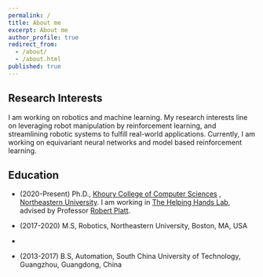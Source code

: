 ```yaml
---
permalink: /
title: About me
excerpt: About me
author_profile: true
redirect_from:
  - /about/
  - /about.html
published: true
---
```


## Research Interests
I am working on robotics and machine learning. My research interests line on 
leveraging robot manipulation by reinforcement learning, and streamlining robotic systems to fulfill real-world
applications. Currently, I am working on equivariant neural networks and model based reinforcement learning.

## Education
+ (2020-Present) Ph.D., [Khoury College of Computer Sciences](https://www.khoury.northeastern.edu)
, [Northeastern University](https://www.northeastern.edu). I am working in
[The Helping Hands Lab](https://www2.ccs.neu.edu/research/helpinghands/), advised by Professor
[Robert Platt](http://www.ccs.neu.edu/home/rplatt/).

+ (2017-2020) M.S, Robotics, Northeastern University, Boston, MA, USA
+ 
+ (2013-2017) B.S, Automation, South China University of Technology, Guangzhou, Guangdong, China
